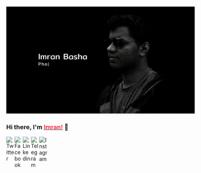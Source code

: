 ![me](https://github.com/DreamsOfImran/DreamsOfImran/raw/master/assets/MyProfile.gif)

### Hi there, I'm <a href="https://dreamsofimran.in"><span style="color: #fa314a!important">Imran!</span></a> 👋

<!-- <br/> -->
<a href="https://twitter.com/DreamsOfImran">
  <img align="left" alt="Twitter" width="22px" src="https://img.icons8.com/ios/50/fa314a/twitter.png" />
</a>
<a href="https://facebook.com/DreamsOfImran">
  <img align="left" alt="Facebook" width="22px" src="https://img.icons8.com/ios/50/fa314a/facebook.png" />
</a>
<a href="https://www.instagram.com/dreamsofimran">
  <img align="left" alt="Linkedin" width="22px" src="https://img.icons8.com/ios/50/fa314a/instagram-new.png" />
</a>
<a href="https://www.linkedin.com/in/imran-basha">
  <img align="left" alt="Telegram" width="22px" src="https://img.icons8.com/ios/50/fa314a/linkedin.png" />
</a>
<a href="https://medium.com/@DreamsOfImran">
  <img align="left" alt="Instagram" width="22px" src="https://img.icons8.com/ios/50/fa314a/medium-monogram.png" />
</a>

<br/>
<br/>
<!-- **DreamsOfImran/DreamsOfImran** is a ✨ _special_ ✨ repository because its `README.md` (this file) appears on your GitHub profile. -->

<!-- Here are some ideas to get you started:

- 🔭 I’m currently working on ...
- 🌱 I’m currently learning ...
- 👯 I’m looking to collaborate on ...
- 🤔 I’m looking for help with ...
- 💬 Ask me about ...
- 📫 How to reach me: ...
- 😄 Pronouns: ...
- ⚡ Fun fact: ... -->
